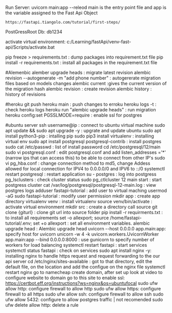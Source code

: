 Run Server: uvicorn main:app --releod main is the entry point file and app is the variable assigned to the Fast Api Object 

    https://fastapi.tiangolo.com/tutorial/first-steps/

PostGressRoot Db: db1234    

activate virtual environment: c:/Learning/fastApi/venv-fast-api/Scripts/activate.bat

pip freeze > requirements.txt : dump packages into requirement.txt file
pip install -r requirements.txt : install all packages in the requirement.txt file 

#Alemenbic
alember upgrade heads : migrate latest revision
alembic revision --autogenerate  -m "add phone number" : autogererate migration files based on models changes
alembic current :gives the current version of the migration hash
alembic revision : create revision
alembic history  : history of revisions 


#heroku
git push heroku main : push changes to erroku
heroku logs -t : check heroku logs
heroku run "alembic upgrade heads" : run migration
heroku config:set PGSSLMODE=require : enable ssl for postgres 

#ubuntu server
ssh username@ip : connect to ubuntu virtual machine
sudo apt update && sudo apt upgrade -y : upgrate and update ubuntu
sudo apt install python3-pip : intalling pip
sudo pip3 install virtualenv : installing virtual env
sudo apt install postgresql postgresql-contrib : install postgres
sudo cat /etc/passwd : list of install password 
cd /etc/postgresql/12/main 
sudo vi postgresql.conf : edit postgresql.conf and add listen_addresses ='*' (narrow ips that can access this) to be able to connect from other IP's
sudo vi  pg_hba.conf : change connection method to md5, change Addess allowed for local connection for IPV4 to 0.0.0.0/0 and IPV6 to ::/0 
systemctl restart postgresql : restart application
su - postgres : log into postgress
pg_lsclusters : check cluster status
sudo pg_ctlcluster 12 main start : start postgress cluster
cat /var/log/postgresql/postgresql-12-main.log : view postgres logs
adduser fastapi-tutorial : add user to virtual maching
usermod -aG sudo fastapi-tutorial : modify user permission
mkdir app : create app directory
virtualenv venv : install virtualenv
source venv/bin/activate : activate virtual environment
mkdir src : create a directory call source
git clone {giturl} : clone git url into source folder
pip install -r requirments.txt : to install all requirements
set -o allexport; source /home/fastapi-tutorial/.env; set +o allexport : set all environment variables. 
alembic upgrade head : Alembic upgrade head
uvicorn --host 0.0.0.0 app.main:app: specify host for uvicorn
unicorn -w 4 -k uvicorn.workers.UvicornWorker app.main:app --bind 0.0.0.0:8000 : use gunicorn to specify number of workers for load balancing
systemctl restart fastapi : start services
systemctl status fastapi : check on services
sudo apt install nginx -y: installing nginx to handle https request and request forwarding to the our api server 
cd /etc/nginx/sites-available : got to that directory, edit the default file, on the location and add the configue on the nginx file
systemctl restart nginx
go to namecheap create domain, 
after set up look at video to configure website to domain
go to this site to enable ssl: https://certbot.eff.org/instructions?ws=nginx&os=ubuntufocal
sudo ufw allow http: configure firewall to allow http
sudo ufw allow https: configure firewall to all https
sudo ufw allow ssh: configure firewall to allow ssh
sudo ufw allow 5432: configure to allow postgres traffic | not recomended
sudo ufw delete allow http: delete a rule



